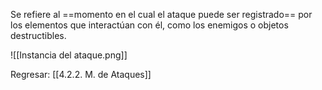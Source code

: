 
Se refiere al ==momento en el cual el ataque puede ser registrado== por los elementos que interactúan con él, como los enemigos o objetos destructibles. 

![[Instancia del ataque.png]]

Regresar: [[4.2.2. M. de Ataques]]